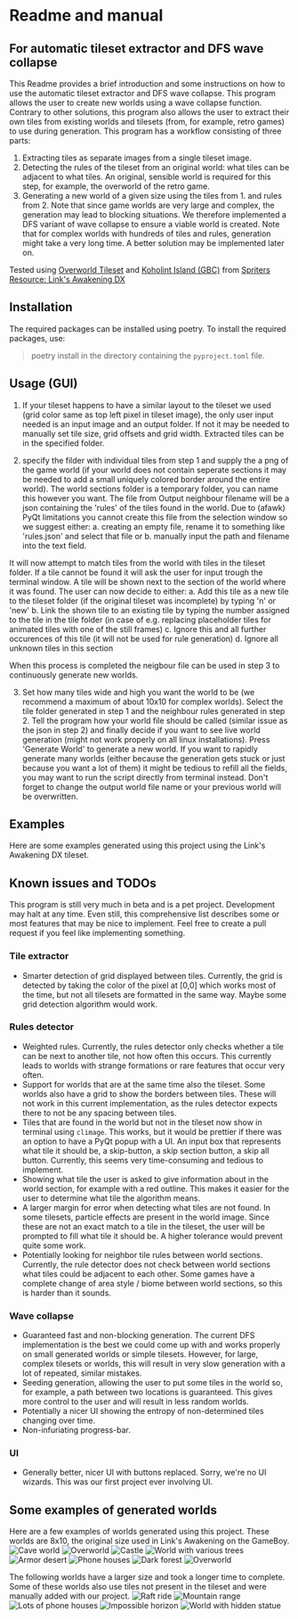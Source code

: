# Readme and manual
## For automatic tileset extractor and DFS wave collapse
This Readme provides a brief introduction and some instructions on how to use the automatic tileset extractor and DFS wave collapse. This program allows the user to create new worlds using a wave collapse function. Contrary to other solutions, this program also allows the user to extract their own tiles from existing worlds and tilesets (from, for example, retro games) to use during generation. This program has a workflow consisting of three parts:
1. Extracting tiles as separate images from a single tileset image.
2. Detecting the rules of the tileset from an original world: what tiles can be adjacent to what tiles. An original, sensible world is required for this step, for example, the overworld of the retro game.
3. Generating a new world of a given size using the tiles from 1. and rules from 2. Note that since game worlds are very large and complex, the generation may lead to blocking situations. We therefore implemented a DFS variant of wave collapse to ensure a viable world is created. Note that for complex worlds with hundreds of tiles and rules, generation might take a very long time. A better solution may be implemented later on.

Tested using [Overworld Tileset](https://www.spriters-resource.com/game_boy_gbc/thelegendofzeldalinksawakeningdx/sheet/9445/) and [Koholint Island (GBC)](https://www.spriters-resource.com/game_boy_gbc/thelegendofzeldalinksawakeningdx/sheet/9444/) from [Spriters Resource: Link's Awakening DX](https://www.spriters-resource.com/game_boy_gbc/thelegendofzeldalinksawakeningdx/)

## Installation
The required packages can be installed using poetry. To install the required packages, use:
> poetry install
in the directory containing the `pyproject.toml` file.

## Usage (GUI)
1. If your tileset happens to have a similar layout to the tileset we used (grid color same as top left pixel in tileset image), the only user input needed is an input image and an output folder. If not it may be needed to manually set tile size, grid offsets and grid width. Extracted tiles can be in the specified folder.

2. specify the filder with individual tiles from step 1 and supply the a png of the game world (if your world does not contain seperate sections it may be needed to add a small uniquely colored border around the entire world). The world sections folder is a temporary folder, you can name this however you want. The file from Output neighbour filename will be a json containing the 'rules' of the tiles found in the world. Due to (afawk) PyQt limitations you cannot create this file from the selection window so we suggest either: a. creating an empty file, rename it to something like 'rules.json' and select that file or b. manually input the path and filename into the text field.

It will now attempt to match tiles from the world with tiles in the tileset folder. If a tile cannot be found it will ask the user for input trough the terminal window. A tile will be shown next to the section of the world where it was found. The user can now decide to either:
a. Add this tile as a new tile to the tileset folder (if the original tileset was incomplete) by typing 'n' or 'new' 
b. Link the shown tile to an existing tile by typing the number assigned to the tile in the tile folder (in case of e.g. replacing placeholder tiles for animated tiles with one of the still frames)
c. Ignore this and all further occurences of this tile (it will not be used for rule generation)
d. Ignore all unknown tiles in this section 

When this process is completed the neigbour file can be used in step 3 to continuously generate new worlds.

3. Set how many tiles wide and high you want the world to be (we recommend a maximum of about 10x10 for complex worlds). Select the tile folder generated in step 1 and the neighbour rules generated in step 2. Tell the program how your world file should be called (similar issue as the json in step 2) and finally decide if you want to see live world generation (might not work properly on all linux installations). Press 'Generate World' to generate a new world. If you want to rapidly generate many worlds (either because the generation gets stuck or just because you want a lot of them) it might be tedious to refill all the fields, you may want to run the script directly from terminal instead. Don't forget to change the output world file name or your previous world will be overwritten. 


## Examples
Here are some examples generated using this project using the Link's Awakening DX tileset.

## Known issues and TODOs
This program is still very much in beta and is a pet project. Development may halt at any time. Even still, this comprehensive list describes some or most features that may be nice to implement. Feel free to create a pull request if you feel like implementing something.

### Tile extractor
- Smarter detection of grid displayed between tiles. Currently, the grid is detected by taking the color of the pixel at [0,0] which works most of the time, but not all tilesets are formatted in the same way. Maybe some grid detection algorithm would work.

### Rules detector
- Weighted rules. Currently, the rules detector only checks whether a tile can be next to another tile, not how often this occurs. This currently leads to worlds with strange formations or rare features that occur very often.
- Support for worlds that are at the same time also the tileset. Some worlds also have a grid to show the borders between tiles. These will not work in this current implementation, as the rules detector expects there to not be any spacing between tiles.
- Tiles that are found in the world but not in the tileset now show in terminal using `climage`. This works, but it would be prettier if there was an option to have a PyQt popup with a UI. An input box that represents what tile it should be, a skip-button, a skip section button, a skip all button. Currently, this seems very time-consuming and tedious to implement.
- Showing what tile the user is asked to give information about in the world section, for example with a red outline. This makes it easier for the user to determine what tile the algorithm means.
- A larger margin for error when detecting what tiles are not found. In some tilesets, particle effects are present in the world image. Since these are not an exact match to a tile in the tileset, the user will be prompted to fill what tile it should be. A higher tolerance would prevent quite some work.
- Potentially looking for neighbor tile rules between world sections. Currently, the rule detector does not check between world sections what tiles could be adjacent to each other. Some games have a complete change of area style / biome between world sections, so this is harder than it sounds.

### Wave collapse
- Guaranteed fast and non-blocking generation. The current DFS implementation is the best we could come up with and works properly on small generated worlds or simple tilesets. However, for large, complex tilesets or worlds, this will result in very slow generation with a lot of repeated, similar mistakes.
- Seeding generation, allowing the user to put some tiles in the world so, for example, a path between two locations is guaranteed. This gives more control to the user and will result in less random worlds.
- Potentially a nicer UI showing the entropy of non-determined tiles changing over time.
- Non-infuriating progress-bar.

### UI
- Generally better, nicer UI with buttons replaced. Sorry, we're no UI wizards. This was our first project ever involving UI.

## Some examples of generated worlds
Here are a few examples of worlds generated using this project. These worlds are 8x10, the original size used in Link's Awakening on the GameBoy.
![Cave world](first_complete_world.png)
![Overworld](first_DFS_world.png)
![Castle](castle_world.png)
![World with various trees](first_world_with_better_backtracking.png)
![Armor desert](world_armor.png)
![Phone houses](world_phones.png)
![Dark forest](trees.png)
![Overworld](world.png)

The following worlds have a larger size and took a longer time to complete. Some of these worlds also use tiles not present in the tileset and were manually added with our project.
![Raft ride](raft_ride.png)
![Mountain range](mountain_range.png)
![Lots of phone houses](large_world_phone_houses.png)
![Impossible horizon](impossible_horizon.png)
![World with hidden statue](world_statue.png)